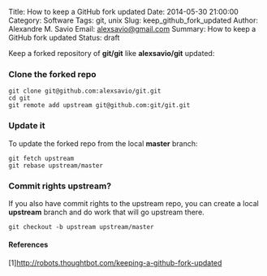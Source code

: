 Title: How to keep a GitHub fork updated
Date: 2014-05-30 21:00:00
Category: Software
Tags: git, unix
Slug: keep_github_fork_updated
Author: Alexandre M. Savio
Email: alexsavio@gmail.com
Summary: How to keep a GitHub fork updated
Status: draft

Keep a forked repository of **git/git** like **alexsavio/git** updated:

### Clone the forked repo

    git clone git@github.com:alexsavio/git.git
    cd git
    git remote add upstream git@github.com:git/git.git

### Update it

To update the forked repo from the local **master** branch:

    git fetch upstream
    git rebase upstream/master

### Commit rights upstream?

If you also have commit rights to the upstream repo, you can create a
local **upstream** branch and do work that will go upstream there.

    git checkout -b upstream upstream/master


#### References

[1]<http://robots.thoughtbot.com/keeping-a-github-fork-updated>
